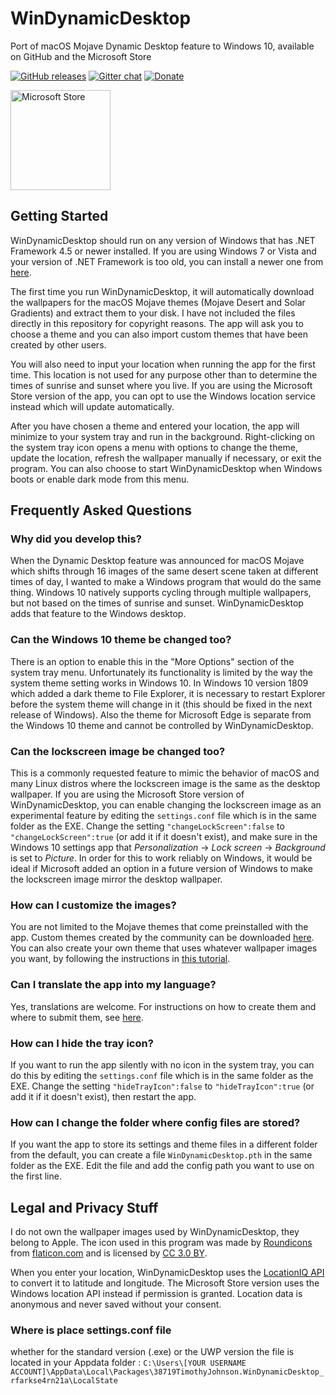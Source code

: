 # WinDynamicDesktop
Port of macOS Mojave Dynamic Desktop feature to Windows 10, available on GitHub and the Microsoft Store

[![GitHub releases](https://img.shields.io/github/downloads/t1m0thyj/WinDynamicDesktop/total.svg)](https://github.com/t1m0thyj/WinDynamicDesktop/releases)
[![Gitter chat](https://img.shields.io/gitter/room/t1m0thyj/WinDynamicDesktop.svg)](https://gitter.im/t1m0thyj/WinDynamicDesktop)
[![Donate](https://img.shields.io/badge/donate-paypal-brightgreen.svg)](https://www.paypal.com/cgi-bin/webscr?cmd=_donations&business=H8ZZXM9ABRJFU)

<a href='//www.microsoft.com/store/apps/9NM8N7DQ3Z5F?ocid=badge'><img src='https://assets.windowsphone.com/85864462-9c82-451e-9355-a3d5f874397a/English_get-it-from-MS_InvariantCulture_Default.png' alt='Microsoft Store' width='160'/></a>

## Getting Started

WinDynamicDesktop should run on any version of Windows that has .NET Framework 4.5 or newer installed. If you are using Windows 7 or Vista and your version of .NET Framework is too old, you can install a newer one from [here](https://www.microsoft.com/net/download).

The first time you run WinDynamicDesktop, it will automatically download the wallpapers for the macOS Mojave themes (Mojave Desert and Solar Gradients) and extract them to your disk. I have not included the files directly in this repository for copyright reasons. The app will ask you to choose a theme and you can also import custom themes that have been created by other users.

You will also need to input your location when running the app for the first time. This location is not used for any purpose other than to determine the times of sunrise and sunset where you live. If you are using the Microsoft Store version of the app, you can opt to use the Windows location service instead which will update automatically.

After you have chosen a theme and entered your location, the app will minimize to your system tray and run in the background. Right-clicking on the system tray icon opens a menu with options to change the theme, update the location, refresh the wallpaper manually if necessary, or exit the program. You can also choose to start WinDynamicDesktop when Windows boots or enable dark mode from this menu.

## Frequently Asked Questions

### Why did you develop this?

When the Dynamic Desktop feature was announced for macOS Mojave which shifts through 16 images of the same desert scene taken at different times of day, I wanted to make a Windows program that would do the same thing. Windows 10 natively supports cycling through multiple wallpapers, but not based on the times of sunrise and sunset. WinDynamicDesktop adds that feature to the Windows desktop.

### Can the Windows 10 theme be changed too?

There is an option to enable this in the "More Options" section of the system tray menu. Unfortunately its functionality is limited by the way the system theme setting works in Windows 10. In Windows 10 version 1809 which added a dark theme to File Explorer, it is necessary to restart Explorer before the system theme will change in it (this should be fixed in the next release of Windows). Also the theme for Microsoft Edge is separate from the Windows 10 theme and cannot be controlled by WinDynamicDesktop.

### Can the lockscreen image be changed too?

This is a commonly requested feature to mimic the behavior of macOS and many Linux distros where the lockscreen image is the same as the desktop wallpaper. If you are using the Microsoft Store version of WinDynamicDesktop, you can enable changing the lockscreen image as an experimental feature by editing the `settings.conf` file which is in the same folder as the EXE. Change the setting `"changeLockScreen":false` to `"changeLockScreen":true` (or add it if it doesn't exist), and make sure in the Windows 10 settings app that *Personalization* -> *Lock screen* -> *Background* is set to *Picture*. In order for this to work reliably on Windows, it would be ideal if Microsoft added an option in a future version of Windows to make the lockscreen image mirror the desktop wallpaper.

### How can I customize the images?

You are not limited to the Mojave themes that come preinstalled with the app. Custom themes created by the community can be downloaded [here](https://github.com/t1m0thyj/WinDynamicDesktop/wiki/Community-created-themes). You can also create your own theme that uses whatever wallpaper images you want, by following the instructions in [this tutorial](https://github.com/t1m0thyj/WinDynamicDesktop/wiki/Creating-custom-themes).

### Can I translate the app into my language?

Yes, translations are welcome. For instructions on how to create them and where to submit them, see [here](https://github.com/t1m0thyj/WDD-locale).

### How can I hide the tray icon?

If you want to run the app silently with no icon in the system tray, you can do this by editing the `settings.conf` file which is in the same folder as the EXE. Change the setting `"hideTrayIcon":false` to `"hideTrayIcon":true` (or add it if it doesn't exist), then restart the app.

### How can I change the folder where config files are stored?

If you want the app to store its settings and theme files in a different folder from the default, you can create a file `WinDynamicDesktop.pth` in the same folder as the EXE. Edit the file and add the config path you want to use on the first line.

## Legal and Privacy Stuff
I do not own the wallpaper images used by WinDynamicDesktop, they belong to Apple. The icon used in this program was made by [Roundicons](https://www.flaticon.com/authors/roundicons) from [flaticon.com](https://www.flaticon.com/) and is licensed by [CC 3.0 BY](http://creativecommons.org/licenses/by/3.0/).

When you enter your location, WinDynamicDesktop uses the [LocationIQ API](https://locationiq.org/) to convert it to latitude and longitude. The Microsoft Store version uses the Windows location API instead if permission is granted. Location data is anonymous and never saved without your consent.

### Where is place settings.conf file

whether for the standard version (.exe) or the UWP version the file is located in your Appdata folder :
`C:\Users\[YOUR USERNAME ACCOUNT]\AppData\Local\Packages\38719TimothyJohnson.WinDynamicDesktop_rfarkse4rn21a\LocalState`
